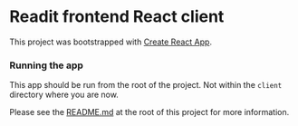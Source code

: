 # Readit frontend React client

This project was bootstrapped with [Create React App](https://github.com/facebook/create-react-app).

### Running the app

This app should be run from the root of the project. Not within the `client` directory where you are now.

Please see the [README.md](https://github.com/davidsaulrodriguez/readit/blob/main/README.md) at the root of this project for more information.
